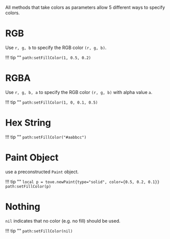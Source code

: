 All methods that take colors as parameters allow 5 different ways to specify colors.

# RGB

Use `r, g, b` to specify the RGB color `(r, g, b)`.

!!! tip ""
	`path:setFillColor(1, 0.5, 0.2)`

# RGBA

Use `r, g, b, a` to specify the RGB color `(r, g, b)` with alpha value `a`.

!!! tip ""
	`path:setFillColor(1, 0, 0.1, 0.5)`

# Hex String

!!! tip ""
	`path:setFillColor("#aabbcc")`

# Paint Object

use a preconstructed `Paint` object.

!!! tip ""
	```
	local p = tove.newPaint{type="solid", color={0.5, 0.2, 0.1}}
	path:setFillColor(p)
	```

# Nothing

`nil` indicates that no color (e.g. no fill) should be used.

!!! tip ""
	`path:setFillColor(nil)`
